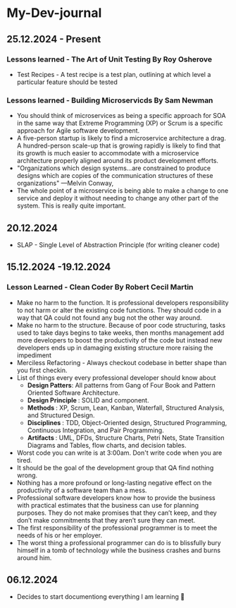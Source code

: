 # My-Dev-journal
## 25.12.2024 - Present
### Lessons learned - The Art of Unit Testing By Roy Osherove
- Test Recipes - A test recipe is a test plan, outlining at which level a particular feature should be tested

### Lessons learned - Building Microservicds By Sam Newman
- You should think of microservices as being a specific approach for SOA in the same way that Extreme Programming (XP) or Scrum is a specific approach for Agile software development.
- A five-person startup is likely to find a microservice architecture a drag. A hundred-person scale-up that is growing rapidly is likely to find that its growth is much easier to accommodate with a microservice architecture properly aligned around its product development efforts.
- "Organizations which design systems...are constrained to produce designs which are copies of the communication structures of these organizations" ​—​Melvin Conway,
- The whole point of a microservice is being able to make a change to one service and deploy it without needing to change any other part of the system. This is really quite important.
  
## 20.12.2024
- SLAP - Single Level of Abstraction Principle (for writing cleaner code)

## 15.12.2024 -19.12.2024
### Lesson Learned - Clean Coder By Robert Cecil Martin
- Make no harm to the function. It is professional developers responsibility to not harm or alter the existing code functions. They should code in a way that QA could not found any bug not the other way around.
- Make no harm to the structure. Because of poor code structuring, tasks used to take days begins to take weeks, then months management add more developers to boost the productivity of the code but instead new developers ends up in damaging existing structure more raising the impediment
- Merciless Refactoring - Always checkout codebase in better shape than you first checkin.
- List of things every every professional developer should know about
    - <b> Design Patters</b>: All patterns from Gang of Four Book and Pattern Oriented Software Architecture.
    - <b> Design Principle </b>: SOLID and component.
    - <b> Methods </b>: XP, Scrum, Lean, Kanban, Waterfall, Structured Analysis, and Structured Design.
    - <b> Disciplines </b>: TDD, Object-Oriented design, Structured Programming, Continuous Integration, and Pair Programming.
    - <b> Artifacts </b>: UML, DFDs, Structure Charts, Petri Nets, State Transition Diagrams and Tables, flow charts, and decision tables.
- Worst code you can write is at 3:00am. Don't write code when you are tired.
- It should be the goal of the development group that QA find nothing wrong.
- Nothing has a more profound or long-lasting negative effect on the productivity of a software team than a mess.
- Professional software developers know how to provide the business with practical estimates that the business can use for planning purposes. They do not make promises that they can’t keep, and they don’t make commitments that they aren’t sure they can meet.
- The first responsibility of the professional programmer is to meet the needs of his or her employer.
- The worst thing a professional programmer can do is to blissfully bury himself in a tomb of technology while the business crashes and burns around him.
      
## 06.12.2024
- Decides to start documentiong everything I am learning 🙂
